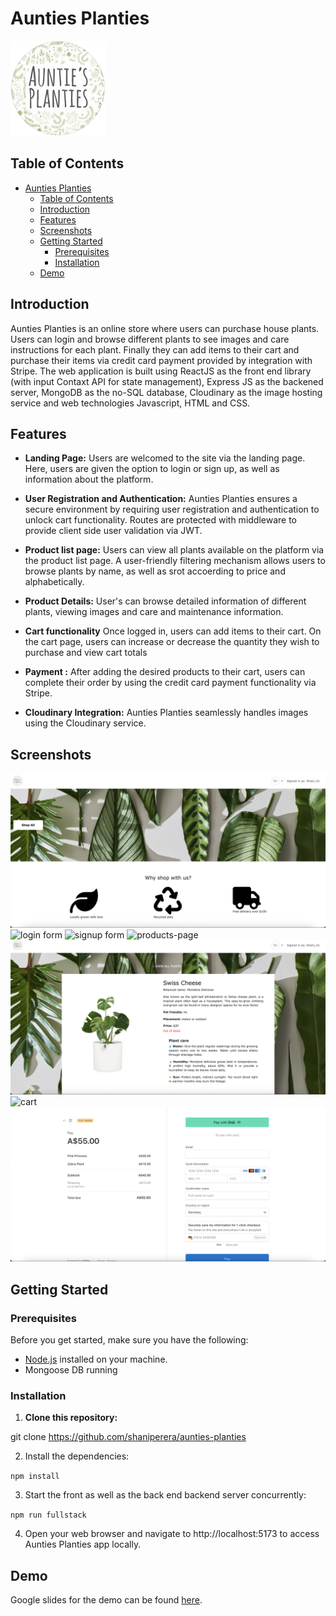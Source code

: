 # Aunties Planties

![Alt text](./aunties-planties-client/src/assets/new-logo.png)


## Table of Contents

- [Aunties Planties](#aunties-planties)
  - [Table of Contents](#table-of-contents)
  - [Introduction](#introduction)
  - [Features](#features)
  - [Screenshots](#screenshots)
  - [Getting Started](#getting-started)
    - [Prerequisites](#prerequisites)
    - [Installation](#installation)
  - [Demo](#demo)

## Introduction
Aunties Planties is an online store where users can purchase house plants. Users can login and browse different plants to see images and care instructions for  each plant. Finally they can add items to their cart and purchase their items via credit card payment provided by integration with Stripe. The web application is built using ReactJS as the front end library (with input Contaxt API for state management), Express JS as the backened server, MongoDB as the no-SQL database, Cloudinary as the  image hosting service and web technologies Javascript, HTML and CSS.

## Features

- **Landing Page:** Users are welcomed to the site via the landing page. Here, users are given the option to login or sign up, as well as information about the platform.

- **User Registration and Authentication:** Aunties Planties ensures a secure environment by requiring user registration and authentication to unlock cart functionality. Routes are protected with middleware to provide client side user validation via JWT.

- **Product list page:** Users can view all plants available on the platform via the product list page. A user-friendly filtering mechanism allows users to browse plants by name, as well as srot accoerding to price and alphabetically.

- **Product Details:** User's can browse detailed information of different plants, viewing images and care and maintenance information.

- **Cart functionality** Once logged in, users can add items to their cart. On the cart page, users can increase or decrease the quantity they wish to purchase and view cart totals

- **Payment :** After adding the desired products to their cart, users can complete their order by using the credit card payment functionality via Stripe.

- **Cloudinary Integration:** Aunties Planties seamlessly handles images using the Cloudinary service.

## Screenshots

![homepage](./aunties-planties-client/src/assets/home-page.png)
![login form](./aunties-planties-client/src/assets/login.png)
![signup form](./aunties-planties-client/src/assets/sign-up.png)
![products-page](./aunties-planties-client/src/assets/all-products.png)
![product-details-page](./aunties-planties-client/src/assets/product-detail.png)
![cart](./aunties-planties-client/src/assets/cart.png)
![payment](./aunties-planties-client/src/assets/payment.png)

## Getting Started

### Prerequisites

Before you get started, make sure you have the following:

- [Node.js](https://nodejs.org/) installed on your machine.
- Mongoose DB running

### Installation

1. **Clone this repository:**

git clone https://github.com/shaniperera/aunties-planties

2. Install the dependencies:

 ``npm install``


3. Start the front as well as the back end backend server concurrently: 

``npm run fullstack``

4. Open your web browser and navigate to http://localhost:5173 to access Aunties Planties app locally.

## Demo
Google slides for the demo can be found [here](https://docs.google.com/presentation/d/1Vz8T4SZfG-dkbUATO7QyWwbYX8Bj0q4hdbeBkDmFgmM/edit?usp=sharing).